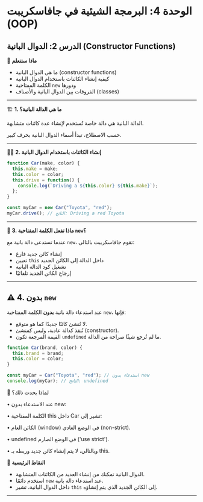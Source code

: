 # الوحدة 4: البرمجة الشيئية في جافاسكريبت (OOP)

## الدرس 2: الدوال البانية (Constructor Functions)


🧠 **ماذا ستتعلم**
*	ما هي الدوال البانية (constructor functions)
*	كيفية إنشاء الكائنات باستخدام الدوال البانية
*	الكلمة المفتاحية `new` ودورها
*	الفروقات بين الدوال البانية والأصناف (classes)

---

🏗️ **1. ما هي الدالة البانية؟**

الدالة البانية هي دالة خاصة تُستخدم لإنشاء عدة كائنات متشابهة.

حسب الاصطلاح، تبدأ أسماء الدوال البانية بحرف كبير.

---

👨‍💻 **2. إنشاء الكائنات باستخدام الدوال البانية**
```javascript
function Car(make, color) {
  this.make = make;
  this.color = color;
  this.drive = function() {
    console.log(`Driving a ${this.color} ${this.make}`);
  };
}

const myCar = new Car("Toyota", "red");
myCar.drive(); // الناتج: Driving a red Toyota
```

---

🔑 **3. ماذا تفعل الكلمة المفتاحية `new`؟**

عندما تستدعي دالة بانية مع `new`، تقوم جافاسكريبت بالتالي:
*	إنشاء كائن جديد فارغ
*	تعيين `this` داخل الدالة إلى الكائن الجديد
*	تشغيل كود الدالة البانية
*	إرجاع الكائن الجديد تلقائيًا

---
## ⚠️ 4. بدون `new`

عند استدعاء دالة بانية **بدون** الكلمة المفتاحية `new`، فإنها:

- لا تُنشئ كائنًا جديدًا كما هو متوقع.
- تُنفذ كدالة عادية، وليس كمنشئ (constructor).
- القيمة المرجعة تكون `undefined` ما لم تُرجع شيئًا صراحة من الدالة.

```javascript
function Car(brand, color) {
  this.brand = brand;
  this.color = color;
}

const myCar = Car("Toyota", "red"); // استدعاء بدون new
console.log(myCar); // الناتج: undefined
```

🔹 لماذا يحدث ذلك؟

•	عند الاستدعاء بدون new:

•	الكلمة المفتاحية this داخل Car تشير إلى:
	
•	الكائن العام (window) في الوضع العادي (non-strict).
	
•	undefined في الوضع الصارم ('use strict').
	
•	وبالتالي، لا يتم إنشاء كائن جديد وربطه بـ this.


🧠 **النقاط الرئيسية**
*	الدوال البانية تمكنك من إنشاء العديد من الكائنات المتشابهة.
*	استخدم دائمًا `new` عند استدعاء دالة بانية.
*	داخل الدوال البانية، تشير `this` إلى الكائن الجديد الذي يتم إنشاؤه.

---